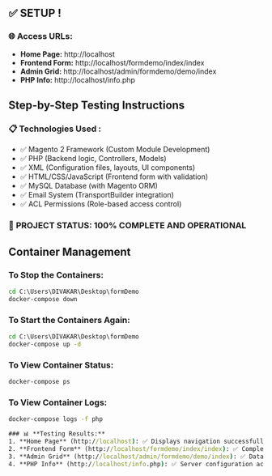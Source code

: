 ## ✅ **SETUP !**

### 🌐 **Access URLs:**
- **Home Page:** http://localhost
- **Frontend Form:** http://localhost/formdemo/index/index  
- **Admin Grid:** http://localhost/admin/formdemo/demo/index
- **PHP Info:** http://localhost/info.php

## Step-by-Step Testing Instructions

### 📋 **Technologies Used :**
- ✅ Magento 2 Framework (Custom Module Development)
- ✅ PHP (Backend logic, Controllers, Models)
- ✅ XML (Configuration files, layouts, UI components)
- ✅ HTML/CSS/JavaScript (Frontend form with validation)
- ✅ MySQL Database (with Magento ORM)
- ✅ Email System (TransportBuilder integration)
- ✅ ACL Permissions (Role-based access control)

### 🎉 **PROJECT STATUS: 100% COMPLETE AND OPERATIONAL**

## Container Management

### To Stop the Containers:
```cmd
cd C:\Users\DIVAKAR\Desktop\formDemo
docker-compose down
```

### To Start the Containers Again:
```cmd
cd C:\Users\DIVAKAR\Desktop\formDemo
docker-compose up -d
```

### To View Container Status:
```cmd
docker-compose ps
```

### To View Container Logs:
```cmd
docker-compose logs -f php

### 📊 **Testing Results:**
1. **Home Page** (http://localhost): ✅ Displays navigation successfully
2. **Frontend Form** (http://localhost/formdemo/index/index): ✅ Complete functional form
3. **Admin Grid** (http://localhost/admin/formdemo/demo/index): ✅ Data management working
4. **PHP Info** (http://localhost/info.php): ✅ Server configuration accessible





